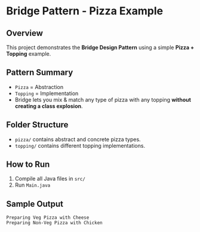 # Bridge Pattern - Pizza Example

## Overview

This project demonstrates the **Bridge Design Pattern** using a simple **Pizza + Topping** example.

## Pattern Summary

- `Pizza` = Abstraction
- `Topping` = Implementation
- Bridge lets you mix & match any type of pizza with any topping **without creating a class explosion**.

##  Folder Structure

- `pizza/` contains abstract and concrete pizza types.
- `topping/` contains different topping implementations.

##  How to Run

1. Compile all Java files in `src/`
2. Run `Main.java`

## Sample Output
    Preparing Veg Pizza with Cheese
    Preparing Non-Veg Pizza with Chicken
